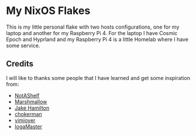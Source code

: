 # My NixOS Flakes

This is my little personal flake with two hosts configurations, one for my laptop and another for my Raspberry Pi 4.
For the laptop I have Cosmic Epoch and Hyprland and my Raspberry Pi 4 is a little Homelab where I have some service.

## Credits

I will like to thanks some people that I have learned and get some inspiration from:

- [NotAShelf](github.com/NotAShelf)
- [Marshmallow](github.com/mrshmllow)
- [Jake Hamilton](github.com/jakehamilton)
- [chokerman](github.com/justchokingaround)
- [vimjoyer](github.com/vimjoyer)
- [IogaMaster](github.com/IogaMaster)
